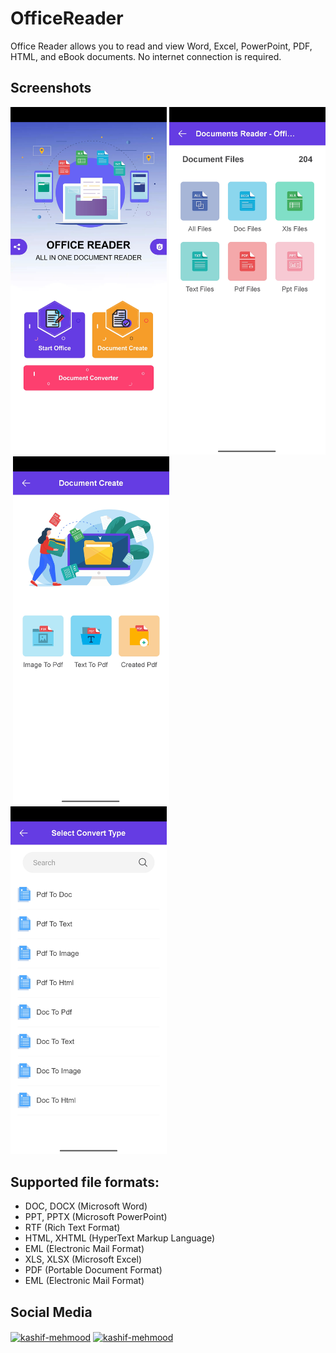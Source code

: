 # OfficeReader

Office Reader allows you to read and view Word, Excel, PowerPoint, PDF, HTML, and eBook documents. No internet connection is required.

## Screenshots
<img src="sc1.jpg" width="250">&nbsp;<img src="sc2.jpg" width="250">&nbsp;<img src="sc3.jpg" width="250">&nbsp;<img src="sc4.jpg" width="250">

## Supported file formats:
<ul>
<li> DOC, DOCX (Microsoft Word) </li>
<li> PPT, PPTX (Microsoft PowerPoint) </li>
<li> RTF (Rich Text Format) </li>
<li> HTML, XHTML (HyperText Markup Language) </li>
<li> EML (Electronic Mail Format) </li>
<li> XLS, XLSX (Microsoft Excel) </li>
<li> PDF (Portable Document Format) </li>
<li> EML (Electronic Mail Format) </li>
</ul>

## Social Media

<p align="left">
<a href="https://www.linkedin.com/in/harshsuvagiya" target="blank"><img align="center" src="https://raw.githubusercontent.com/rahuldkjain/github-profile-readme-generator/master/src/images/icons/Social/linked-in-alt.svg" alt="kashif-mehmood" height="30" width="40" /></a>
<a href="https://stackoverflow.com/users/10838454/harsh-suvagiya" target="blank"><img align="center" src="https://raw.githubusercontent.com/rahuldkjain/github-profile-readme-generator/master/src/images/icons/Social/stack-overflow.svg" alt="kashif-mehmood" height="30" width="40" /></a>
